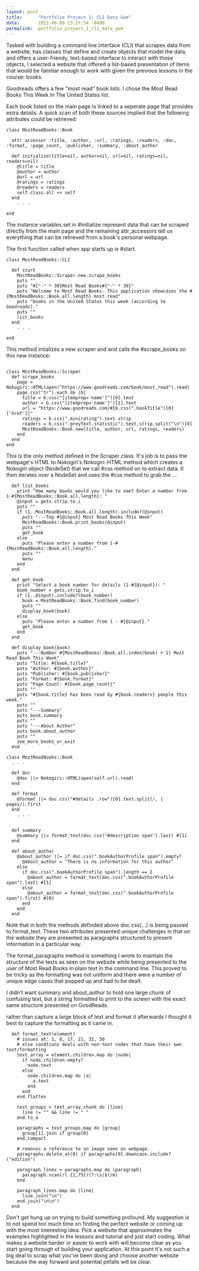 ```yaml
---
layout: post
title:      "Portfolio Project 1: CLI Data Gem"
date:       2021-06-09 13:27:54 -0400
permalink:  portfolio_project_1_cli_data_gem
---
```





Tasked with building a command line interface (CLI) that scrapes data from a website, has classes that define and create objects that model the data, and offers a user-friendy, text-based interface to interact with those objects, I selected a website that offered a list-based presentation of items that would be familiar enough to work with given the previous lessons in the course: books. 

Goodreads offers a few "most read" book lists. I chose the Most Read Books This Week In The United States list.

Each book listed on the main page is linked to a seperate page that provides extra details. A quick scan of both these sources implied that the following attributes could be retrieved:

```
class MostReadBooks::Book

  attr_accessor :title, :author, :url, :ratings, :readers, :doc, :format, :page_count, :publisher, :summary, :about_author

  def initialize(title=nil, author=nil, url=nil, ratings=nil, readers=nil)
    @title = title
    @author = author
    @url = url
    @ratings = ratings
    @readers = readers
    self.class.all << self
  end
	. . .
	
end
```

The instance variables set in #initialize represent data that can be scraped directly from the main page and the remaining attr_accessors tell us everything that can be retrieved from a book's personal webpage. 

The first function called when app starts up is #start.

```
class MostReadBooks::CLI

  def start
    MostReadBooks::Scraper.new.scrape_books
    puts ""
    puts "#{"-" * 30}Most Read Books#{"-" * 30}"
    puts "Welcome to Most Read Books. This application showcases the #{MostReadBooks::Book.all.length} most read"
    puts "books in the United States this week (according to Goodreads)." 
    puts ""
    list_books
  end
	. . .
	
end
```

This method intializes a new scraper and and calls the #scrape_books on this new instance: 
```
  
class MostReadBooks::Scraper
  def scrape_books
    page = Nokogiri::HTML(open("https://www.goodreads.com/book/most_read").read)
    page.css("tr").each do |b|
      title = b.css("[itemprop='name']")[0].text
      author = b.css("[itemprop='name']")[1].text
      url = "https://www.goodreads.com/#{b.css(".bookTitle")[0]['href']}"
      ratings = b.css(".minirating").text.strip
      readers = b.css(".greyText.statistic").text.strip.split("\n")[0]
      MostReadBooks::Book.new(title, author, url, ratings, readers)
    end
  end
end
```

This is the only method defined in the Scraper class. It's job is to pass the webpage's HTML to Nokogiri's Nokogiri::HTML method which creates a Nokogiri object (NodeSet) that we call #css method on to extract data. It then iterates over a NodeSet and uses the #css method to grab the ...

```
  def list_books
    print "How many books would you like to see? Enter a number from 1-#{MostReadBooks::Book.all.length}: "
    @input = gets.strip.to_i
    puts ""
    if (1..MostReadBooks::Book.all.length).include?(@input)
      puts "---Top #{@input} Most Read Books This Week"
      MostReadBooks::Book.print_books(@input)
      puts ""
      get_book
    else
      puts "Please enter a number from 1-#{MostReadBooks::Book.all.length}."
      puts ""
      menu
    end
  end
  
  def get_book
    print "Select a book number for details (1-#{@input}): "
    book_number = gets.strip.to_i
    if (1..@input).include?(book_number)
      book = MostReadBooks::Book.find(book_number)
      puts ""
      display_book(book)
    else
      puts "Please enter a number from 1 - #{@input}."
      get_book
    end
  end
  
  def display_book(book)
    puts "---Number #{MostReadBooks::Book.all.index(book) + 1} Most Read Book This Week"
    puts "Title: #{book.title}"
    puts "Author: #{book.author}"
    puts "Publisher: #{book.publisher}"
    puts "Format: #{book.format}"
    puts "Page Count: #{book.page_count}"
    puts ""
    puts "#{book.title} has been read by #{book.readers} people this week."
    puts ""
    puts "---Summary"
    puts book.summary
    puts ""
    puts "---About Author"
    puts book.about_author
    puts ""
    see_more_books_or_exit
  end
```

```
class MostReadBooks::Book
  . . .
	
  def doc
    @doc ||= Nokogiri::HTML(open(self.url).read)
  end
  
  def format
    @format ||= doc.css("#details .row")[0].text.split(/, | pages/).first
  end
	. . .
	
```

```
  def summary
    @summary ||= format_text(doc.css("#description span").last) #[1]
  end
  
  def about_author
    @about_author ||= if doc.css(".bookAuthorProfile span").empty?
      @about_author = "There is no information for this author"
    else
      if doc.css(".bookAuthorProfile span").length == 2
        @about_author = format_text(doc.css(".bookAuthorProfile span").last) #[1]
      else
        @about_author = format_text(doc.css(".bookAuthorProfile span").first) #[0]
      end
    end
  end
```

Note that in both the methods definded above doc.css(...) is being passed to format_text. These two attributes presented unique challenges in that on the website they are presented as paragraphs structured to present information in a particular way. 

The format_paragraphs method is something I wrote to maintain the structure of the texts as seen on the website while being presented to the user of Most Read Books in plain text in the command line.  This proved to be tricky as the formatting was not uniform and there were a number of unique edge cases that popped up and had to be dealt. 

I didn't want summary and about_author to hold one large chunk of confusing text, but a string formatted to print to the screen with the exact same structure presented on GoodReads.

rather than capture a large block of text and format it afterwards I thought it best to capture the formatting as it came in.

```
  def format_text(element)
    # issues at: 1, 8, 17, 21, 32, 50
    # else condtions deals with non-text nodes that have their own text/formatting
    text_array = element.children.map do |node|
      if node.children.empty? 
        node.text
      else
        node.children.map do |a|
          a.text
        end
      end
    end.flatten
    
    text_groups = text_array.chunk do |line|
      line != "" && line != " "
    end.to_a
    
    paragraphs = text_groups.map do |group|
      group[1].join if group[0]
    end.compact
    
    # removes a reference to an image seen on webpage.
    paragraphs.delete_at(0) if paragraphs[0].downcase.include?("edition")

    paragraph_lines = paragraphs.map do |paragraph|
      paragraph.scan(/(.{1,75})(?:\s|$)/m)
    end

    paragraph_lines.map do |line|
      line.join("\n") 
    end.join("\n\n")
  end
```

Don't get hung up on trying to build something profound.
My suggestion is to not spend too much time on finding the perfect website or coming up with the most interesting idea. Pick a website that approximates the examples highlighted in the lessons and tutorial and just start coding. What makes a website harder or easier to work with will become clear as you start going through of building your application. At this point it's not such a big deal to scrap what you've been doing and choose another website because the way forward and potential pitfalls will be clear.  
